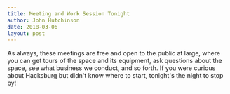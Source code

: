 ```yaml
---
title: Meeting and Work Session Tonight
author: John Hutchinson
date: 2018-03-06
layout: post
---
```


As always, these meetings are free and open to the public at large, where you can get tours of the space and its equipment, ask questions about the space, see what business we conduct, and so forth. If you were curious about Hacksburg but didn't know where to start, tonight's the night to stop by!
